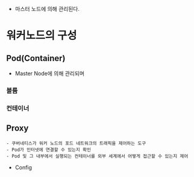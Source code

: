 - 마스터 노드에 의해 관리된다.
# 워커노드의 구성
## Pod(Container)
- Master Node에 의해 관리되며 
### 볼륨
### 컨테이너

## Proxy
	- 쿠버네티스가 워커 노드의 포드 네트워크의 트래픽을 제어하는 도구
	- Pod가 인터넷에 연결할 수 있는지 확인
	- Pod 및 그 내부에서 실행되는 컨테이너를 외부 세계에서 어떻게 접근할 수 있는지 제어
- Config